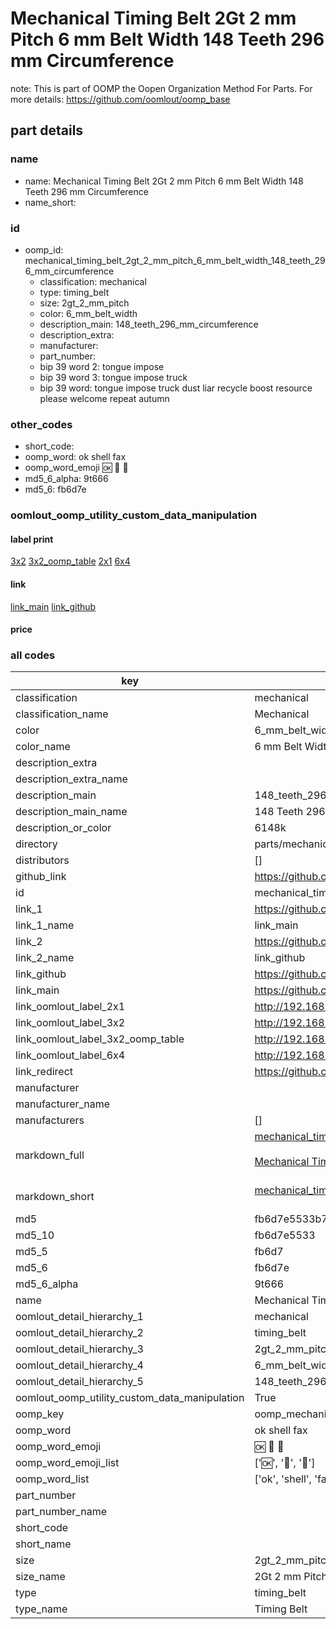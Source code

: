 # Mechanical Timing Belt 2Gt 2 mm Pitch 6 mm Belt Width 148 Teeth 296 mm Circumference  

note: This is part of OOMP the Oopen Organization Method For Parts. For more details: https://github.com/oomlout/oomp_base

##  part details
  







### name
* name: Mechanical Timing Belt 2Gt 2 mm Pitch 6 mm Belt Width 148 Teeth 296 mm Circumference
* name_short: 
### id
* oomp_id: mechanical_timing_belt_2gt_2_mm_pitch_6_mm_belt_width_148_teeth_296_mm_circumference
  * classification: mechanical
  * type: timing_belt
  * size: 2gt_2_mm_pitch
  * color: 6_mm_belt_width
  * description_main: 148_teeth_296_mm_circumference
  * description_extra: 
  * manufacturer: 
  * part_number: 
  * bip 39 word 2: tongue impose
  * bip 39 word 3: tongue impose truck
  * bip 39 word: tongue impose truck dust liar recycle boost resource please welcome repeat autumn

### other_codes
* short_code: 
* oomp_word: ok shell fax
* oomp_word_emoji :ok: :shell: :fax:
* md5_6_alpha: 9t666
* md5_6: fb6d7e






### oomlout_oomp_utility_custom_data_manipulation
#### label print
[3x2](http://192.168.1.245:1112/?label=oomp%209t666)
[3x2_oomp_table](http://192.168.1.108:1112/?label=oomp%209t666)
[2x1](http://192.168.1.242:1112/?label=oomp%209t666)
[6x4](http://192.168.1.55:1112/?label=oomp%209t666)    

#### link

[link_main](https://github.com/oomlout/oomlout_oomp_version_1_messy/tree/main/parts/mechanical_timing_belt_2gt_2_mm_pitch_6_mm_belt_width_148_teeth_296_mm_circumference) [link_github](https://github.com/oomlout/oomlout_oomp_version_1_messy/tree/main/parts/mechanical_timing_belt_2gt_2_mm_pitch_6_mm_belt_width_148_teeth_296_mm_circumference)                             

#### price







### all codes 
| key | value |  
| --- | --- |  
| classification | mechanical |  
| classification_name | Mechanical |  
| color | 6_mm_belt_width |  
| color_name | 6 mm Belt Width |  
| description_extra |  |  
| description_extra_name |  |  
| description_main | 148_teeth_296_mm_circumference |  
| description_main_name | 148 Teeth 296 mm Circumference |  
| description_or_color | 6148k |  
| directory | parts/mechanical_timing_belt_2gt_2_mm_pitch_6_mm_belt_width_148_teeth_296_mm_circumference |  
| distributors | [] |  
| github_link | https://github.com/oomlout/oomlout_oomp_part_src/tree/main/parts/mechanical_timing_belt_2gt_2_mm_pitch_6_mm_belt_width_148_teeth_296_mm_circumference |  
| id | mechanical_timing_belt_2gt_2_mm_pitch_6_mm_belt_width_148_teeth_296_mm_circumference |  
| link_1 | https://github.com/oomlout/oomlout_oomp_version_1_messy/tree/main/parts/mechanical_timing_belt_2gt_2_mm_pitch_6_mm_belt_width_148_teeth_296_mm_circumference |  
| link_1_name | link_main |  
| link_2 | https://github.com/oomlout/oomlout_oomp_version_1_messy/tree/main/parts/mechanical_timing_belt_2gt_2_mm_pitch_6_mm_belt_width_148_teeth_296_mm_circumference |  
| link_2_name | link_github |  
| link_github | https://github.com/oomlout/oomlout_oomp_version_1_messy/tree/main/parts/mechanical_timing_belt_2gt_2_mm_pitch_6_mm_belt_width_148_teeth_296_mm_circumference |  
| link_main | https://github.com/oomlout/oomlout_oomp_version_1_messy/tree/main/parts/mechanical_timing_belt_2gt_2_mm_pitch_6_mm_belt_width_148_teeth_296_mm_circumference |  
| link_oomlout_label_2x1 | http://192.168.1.242:1112/?label=oomp%209t666 |  
| link_oomlout_label_3x2 | http://192.168.1.245:1112/?label=oomp%209t666 |  
| link_oomlout_label_3x2_oomp_table | http://192.168.1.108:1112/?label=oomp%209t666 |  
| link_oomlout_label_6x4 | http://192.168.1.55:1112/?label=oomp%209t666 |  
| link_redirect | https://github.com/oomlout/oomlout_oomp_version_1_messy/tree/main/parts/mechanical_timing_belt_2gt_2_mm_pitch_6_mm_belt_width_148_teeth_296_mm_circumference |  
| manufacturer |  |  
| manufacturer_name |  |  
| manufacturers | [] |  
| markdown_full | [mechanical_timing_belt_2gt_2_mm_pitch_6_mm_belt_width_148_teeth_296_mm_circumference](none)<br>[](none)<br>[Mechanical Timing Belt 2Gt 2 Mm Pitch 6 Mm Belt Width 148 Teeth 296 Mm Circumference](none)<br><br> |  
| markdown_short | [mechanical_timing_belt_2gt_2_mm_pitch_6_mm_belt_width_148_teeth_296_mm_circumference](none)<br><br> |  
| md5 | fb6d7e5533b78336cfc06445d25c7f23 |  
| md5_10 | fb6d7e5533 |  
| md5_5 | fb6d7 |  
| md5_6 | fb6d7e |  
| md5_6_alpha | 9t666 |  
| name | Mechanical Timing Belt 2Gt 2 mm Pitch 6 mm Belt Width 148 Teeth 296 mm Circumference |  
| oomlout_detail_hierarchy_1 | mechanical |  
| oomlout_detail_hierarchy_2 | timing_belt |  
| oomlout_detail_hierarchy_3 | 2gt_2_mm_pitch |  
| oomlout_detail_hierarchy_4 | 6_mm_belt_width |  
| oomlout_detail_hierarchy_5 | 148_teeth_296_mm_circumference |  
| oomlout_oomp_utility_custom_data_manipulation | True |  
| oomp_key | oomp_mechanical_timing_belt_2gt_2_mm_pitch_6_mm_belt_width_148_teeth_296_mm_circumference |  
| oomp_word | ok shell fax |  
| oomp_word_emoji | :ok: :shell: :fax: |  
| oomp_word_emoji_list | [':ok:', ':shell:', ':fax:'] |  
| oomp_word_list | ['ok', 'shell', 'fax'] |  
| part_number |  |  
| part_number_name |  |  
| short_code |  |  
| short_name |  |  
| size | 2gt_2_mm_pitch |  
| size_name | 2Gt 2 mm Pitch |  
| type | timing_belt |  
| type_name | Timing Belt |  
